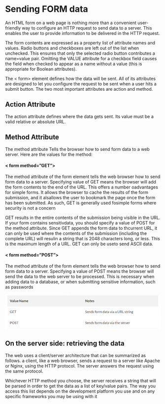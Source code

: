 # Sending FORM data


An HTML form on a web page is nothing more than a convenient user-friendly way to configure an HTTP request to send data to a server. This enables the user to provide information to be delivered in the HTTP request.


The form contents are expressed as a property list of attribute names and values. Radio buttons and checkboxes are left out of the list when unchecked. This ensures that only the selected radio button contributes a name=value pair. Omitting the VALUE attribute for a checkbox field causes the field when checked to appear as a name without a value (this is appropriate for Boolean attributes). 


The < form> element defines how the data will be sent. All of its attributes are designed to let you configure the request to be sent when a user hits a submit button. The two most important attributes are action and method.

## Action Attribute

The action attribute defines where the data gets sent. Its value must be a valid relative or absolute URL.

## Method Attribute

The method attribute Tells the browser how to send form data to a web server. Here are the values for the method:

 #### < form method=”GET”>

The method attribute of the form element tells the web browser how to send form data to a server. Specifying value of GET means the browser will add the form contents to the end of the URL. This offers a number oadvantages for simple forms. It allows the browser to cache the results of the form submission, and it alsallows the user to bookmark the page once the form has been submitted. As such, GET is generally used fosimple forms where security is not a concern

GET results in the entire contents of the submission being visible in the URL. If your form contains sensitivdata, you should specify a value of POST for the method attribute. Since GET appends the form data to thcurrent URL, it can only be used where the contents of the submission (including the complete URL) will resulin a string that is 2048 characters long, or less. This is the maximum length of a URL. GET can only be useto send ASCII data.

#### < form method=”POST”>

The method attribute of the form element tells the web browser how to send form data to a server. Specifying a value of POST means the browser will send the data to the web server to be processed. This is necessary when adding data to a database, or when submitting sensitive information, such as passwords

![get](/img/get.PNG)

## On the server side: retrieving the data

The web uses a client/server architecture that can be summarized as follows. a client, like a web browser, sends a request to a server like Apache or Nginx, using the HTTP protocol. The server answers the request using the same protocol.

Whichever HTTP method you choose, the server receives a string that will be parsed in order to get the data as a list of key/value pairs. The way you access this list depends on the development platform you use and on any specific frameworks you may be using with it



     

